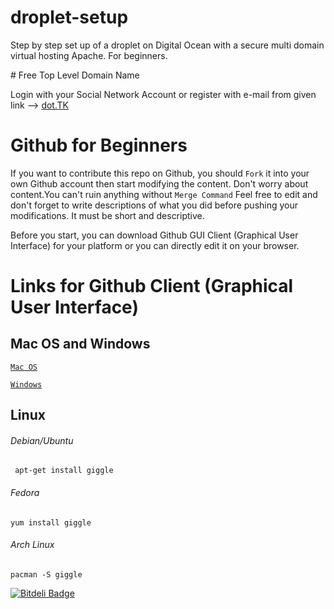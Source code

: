 droplet-setup
=============

Step by step set up of a droplet on Digital Ocean with a secure multi domain virtual hosting Apache. For beginners.

# Free Top Level Domain Name

Login with your Social Network Account or register with e-mail from given link --> [dot.TK](http://www.dot.tk/tr/index.html?lang=tr)

# Github for Beginners 

If you want to contribute this repo on Github, you should `Fork` it into your own Github account then start modifying the content. Don't worry about content.You can't ruin anything without `Merge Command` Feel free to edit and don't forget to write descriptions of what you did before pushing your modifications. It must be short and descriptive.

Before you start, you can download Github GUI Client (Graphical User Interface) for your platform or you can directly edit it on your browser.
# Links for Github Client (Graphical User Interface)

## Mac OS and Windows


[`Mac OS`](https://mac.github.com)

[`Windows`](https://windows.github.com)

## Linux
###### Debian/Ubuntu
` apt-get install giggle`
###### Fedora
`yum install giggle`
###### Arch Linux
`pacman -S giggle`


[![Bitdeli Badge](https://d2weczhvl823v0.cloudfront.net/Semyonic/droplet-setup/trend.png)](https://bitdeli.com/free "Bitdeli Badge")

